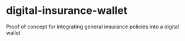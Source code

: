 # digital-insurance-wallet
Proof of concept for integrating general insurance policies into a digital wallet
